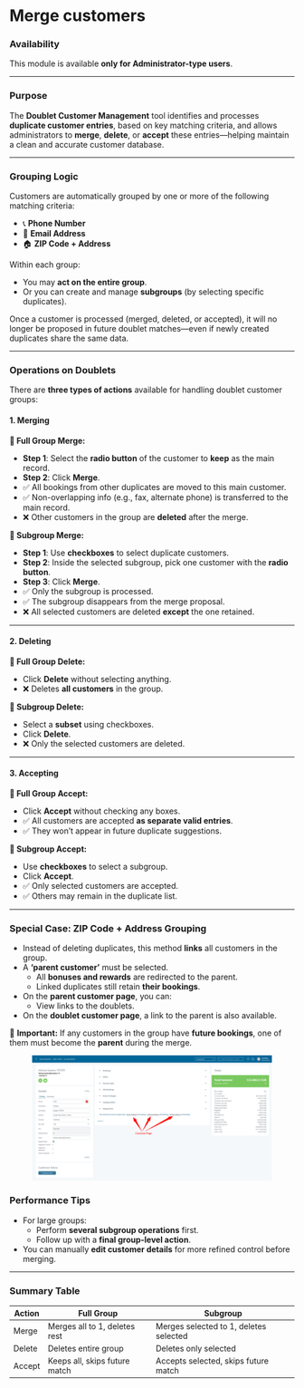 # Merge customers

### Availability

This module is available **only for Administrator-type users**.

***

### Purpose

The **Doublet Customer Management** tool identifies and processes **duplicate customer entries**, based on key matching criteria, and allows administrators to **merge**, **delete**, or **accept** these entries—helping maintain a clean and accurate customer database.

***

### Grouping Logic

Customers are automatically grouped by one or more of the following matching criteria:

* 📞 **Phone Number**
* 📧 **Email Address**
* 🏠 **ZIP Code + Address**

Within each group:

* You may **act on the entire group**.
* Or you can create and manage **subgroups** (by selecting specific duplicates).

Once a customer is processed (merged, deleted, or accepted), it will no longer be proposed in future doublet matches—even if newly created duplicates share the same data.

***

### Operations on Doublets

There are **three types of actions** available for handling doublet customer groups:

#### 1. Merging

**🔹 Full Group Merge:**

* **Step 1**: Select the **radio button** of the customer to **keep** as the main record.
* **Step 2**: Click **Merge**.
* ✅ All bookings from other duplicates are moved to this main customer.
* ✅ Non-overlapping info (e.g., fax, alternate phone) is transferred to the main record.
* ❌ Other customers in the group are **deleted** after the merge.

**🔸 Subgroup Merge:**

* **Step 1**: Use **checkboxes** to select duplicate customers.
* **Step 2**: Inside the selected subgroup, pick one customer with the **radio button**.
* **Step 3**: Click **Merge**.
* ✅ Only the subgroup is processed.
* ✅ The subgroup disappears from the merge proposal.
* ❌ All selected customers are deleted **except** the one retained.

***

#### 2. Deleting

**🔹 Full Group Delete:**

* Click **Delete** without selecting anything.
* ❌ Deletes **all customers** in the group.

**🔸 Subgroup Delete:**

* Select a **subset** using checkboxes.
* Click **Delete**.
* ❌ Only the selected customers are deleted.

***

#### 3. Accepting

**🔹 Full Group Accept:**

* Click **Accept** without checking any boxes.
* ✅ All customers are accepted **as separate valid entries**.
* ✅ They won’t appear in future duplicate suggestions.

**🔸 Subgroup Accept:**

* Use **checkboxes** to select a subgroup.
* Click **Accept**.
* ✅ Only selected customers are accepted.
* ✅ Others may remain in the duplicate list.

***

### Special Case: ZIP Code + Address Grouping

* Instead of deleting duplicates, this method **links** all customers in the group.
* A **‘parent customer’** must be selected.
  * All **bonuses and rewards** are redirected to the parent.
  * Linked duplicates still retain **their bookings**.
* On the **parent customer page**, you can:
  * View links to the doublets.
* On the **doublet customer page**, a link to the parent is also available.

📌 **Important:** If any customers in the group have **future bookings**, one of them must become the **parent** during the merge.

<figure><img src=".gitbook/assets/69d3b6e8-726a-421c-ba1c-b4ca7124becd.webp" alt=""><figcaption></figcaption></figure>

### Performance Tips

* For large groups:
  * Perform **several subgroup operations** first.
  * Follow up with a **final group-level action**.
* You can manually **edit customer details** for more refined control before merging.

***

### Summary Table

| Action | Full Group                    | Subgroup                               |
| ------ | ----------------------------- | -------------------------------------- |
| Merge  | Merges all to 1, deletes rest | Merges selected to 1, deletes selected |
| Delete | Deletes entire group          | Deletes only selected                  |
| Accept | Keeps all, skips future match | Accepts selected, skips future match   |
